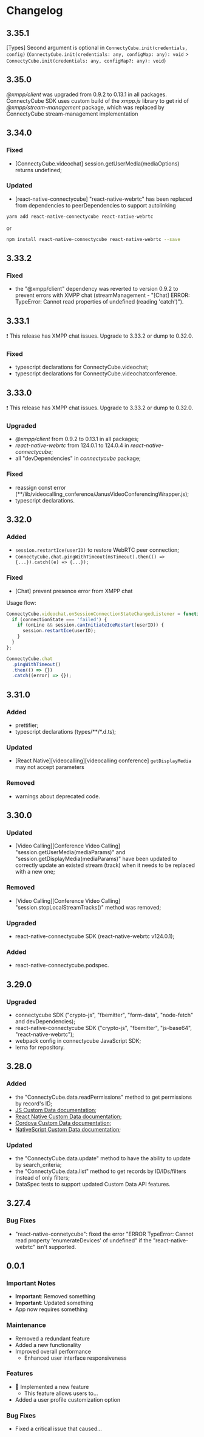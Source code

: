 # Changelog

## 3.35.1

[Types] Second argument is optional in `ConnectyCube.init(credentials, config)` (`ConnectyCube.init(credentials: any, configMap: any): void` > `ConnectyCube.init(credentials: any, configMap?: any): void`)

## 3.35.0

_@xmpp/client_ was upgraded from 0.9.2 to 0.13.1 in all packages. ConnectyCube SDK uses custom build of the _xmpp.js_ library to get rid of _@xmpp/stream-management_ package, which was replaced by ConnectyCube stream-management implementation

## 3.34.0

### Fixed

- [ConnectyCube.videochat] session.getUserMedia(mediaOptions) returns undefined;

### Updated

- [react-native-connectycube] "react-native-webrtc" has been replaced from dependencies to peerDependencies to support autolinking

```bash
yarn add react-native-connectycube react-native-webrtc
```

or

```bash
npm install react-native-connectycube react-native-webrtc --save
```

## 3.33.2

### Fixed

- the "@xmpp/client" dependency was reverted to version 0.9.2 to prevent errors with XMPP chat (streamManagement - "[Chat] ERROR: TypeError: Cannot read properties of undefined (reading 'catch')").

## 3.33.1

❗️ This release has XMPP chat issues. Upgrade to 3.33.2 or dump to 0.32.0.

### Fixed

- typescript declarations for ConnectyCube.videochat;
- typescript declarations for ConnectyCube.videochatconference.

## 3.33.0

❗️ This release has XMPP chat issues. Upgrade to 3.33.2 or dump to 0.32.0.

### Upgraded

- _@xmpp/client_ from 0.9.2 to 0.13.1 in all packages;
- _react-native-webrtc_ from 124.0.1 to 124.0.4 in _react-native-connectycube_;
- all "devDependencies" in _connectycube_ package;

### Fixed

- reassign const error (\*\*/lib/videocalling_conference/JanusVideoConferencingWrapper.js);
- typescript declarations.

## 3.32.0

### Added

- `session.restartIce(userID)` to restore WebRTC peer connection;
- `ConnectyCube.chat.pingWithTimeout(msTimeout).then(() => {...}).catch((e) => {...});`

### Fixed

- [Chat] prevent presence error from XMPP chat

Usage flow:

```javascript
ConnectyCube.videochat.onSessionConnectionStateChangedListener = function (session, userID, connectionState) {
  if (connectionState === 'failed') {
    if (onLine && session.canInitiateIceRestart(userID)) {
      session.restartIce(userID);
    }
  }
};
```

```javascript
ConnectyCube.chat
  .pingWithTimeout()
  .then(() => {})
  .catch((error) => {});
```

## 3.31.0

### Added

- prettifier;
- typescript declarations (types/\*\*/\*.d.ts);

### Updated

- [React Native][videocalling][videocalling conference] `getDisplayMedia` may not accept parameters

### Removed

- warnings about deprecated code.

## 3.30.0

### Updated

- [Video Calling][Conference Video Calling] "session.getUserMedia(mediaParams)" and "session.getDisplayMedia(mediaParams)" have been updated to correctly update an existed stream (track) when it needs to be replaced with a new one;

### Removed

- [Video Calling][Conference Video Calling] "session.stopLocalStreamTracks()" method was removed;

### Upgraded

- react-native-connectycube SDK (react-native-webrtc v124.0.1);

### Added

- react-native-connectycube.podspec.

## 3.29.0

### Upgraded

- connectycube SDK ("crypto-js", "fbemitter", "form-data", "node-fetch" and devDependencies);
- react-native-connectycube SDK ("crypto-js", "fbemitter", "js-base64", "react-native-webrtc");
- webpack config in connectycube JavaScript SDK;
- lerna for repository.

## 3.28.0

### Added

- the "ConnectyCube.data.readPermissions" method to get permissions by record's ID;
- [JS Custom Data documentation](https://developers.connectycube.com/js/custom-data);
- [React Native Custom Data documentation](https://developers.connectycube.com/reactnative/custom-data);
- [Cordova Custom Data documentation](https://developers.connectycube.com/cordova/custom-data);
- [NativeScript Custom Data documentation](https://developers.connectycube.com/nativescript/custom-data);

### Updated

- the "ConnectyCube.data.update" method to have the ability to update by search_criteria;
- the "ConnectyCube.data.list" method to get records by ID/IDs/filters instead of only filters;
- DataSpec tests to support updated Custom Data API features.

## 3.27.4

### Bug Fixes

- "react-native-connetycube": fixed the error "ERROR TypeError: Cannot read property 'enumerateDevices' of undefined" if the "react-native-webrtc" isn't supported.

## 0.0.1

### Important Notes

- **Important**: Removed something
- **Important**: Updated something
- App now requires something

### Maintenance

- Removed a redundant feature
- Added a new functionality
- Improved overall performance
  - Enhanced user interface responsiveness

### Features

- :tada: Implemented a new feature
  - This feature allows users to...
- Added a user profile customization option

### Bug Fixes

- Fixed a critical issue that caused...
